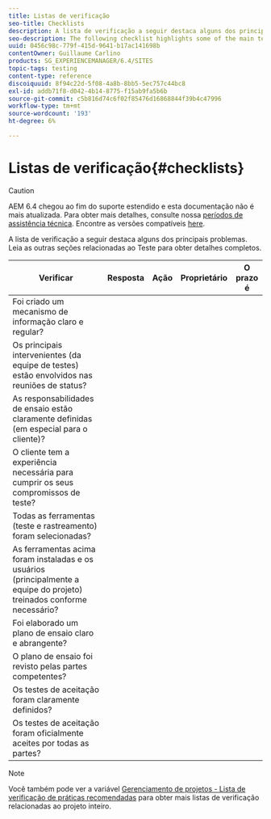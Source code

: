 ```yaml
---
title: Listas de verificação
seo-title: Checklists
description: A lista de verificação a seguir destaca alguns dos principais problemas de teste
seo-description: The following checklist highlights some of the main testing issues
uuid: 0456c98c-779f-415d-9641-b17ac141698b
contentOwner: Guillaume Carlino
products: SG_EXPERIENCEMANAGER/6.4/SITES
topic-tags: testing
content-type: reference
discoiquuid: 8f94c22d-5f08-4a8b-8bb5-5ec757c44bc8
exl-id: addb71f8-d042-4b14-8775-f15ab9fa5b6b
source-git-commit: c5b816d74c6f02f85476d16868844f39b4c47996
workflow-type: tm+mt
source-wordcount: '193'
ht-degree: 6%

---
```


# Listas de verificação{#checklists}

>[!CAUTION]
>
>AEM 6.4 chegou ao fim do suporte estendido e esta documentação não é mais atualizada. Para obter mais detalhes, consulte nossa [períodos de assistência técnica](https://helpx.adobe.com/br/support/programs/eol-matrix.html). Encontre as versões compatíveis [here](https://experienceleague.adobe.com/docs/).

A lista de verificação a seguir destaca alguns dos principais problemas. Leia as outras seções relacionadas ao Teste para obter detalhes completos.

| Verificar | Resposta | Ação | Proprietário | O prazo é |
|---|---|---|---|---|
| Foi criado um mecanismo de informação claro e regular? |  |  |  |  |
| Os principais intervenientes (da equipe de testes) estão envolvidos nas reuniões de status? |  |  |  |  |
| As responsabilidades de ensaio estão claramente definidas (em especial para o cliente)? |  |  |  |  |
| O cliente tem a experiência necessária para cumprir os seus compromissos de teste? |  |  |  |  |
| Todas as ferramentas (teste e rastreamento) foram selecionadas? |  |  |  |  |
| As ferramentas acima foram instaladas e os usuários (principalmente a equipe do projeto) treinados conforme necessário? |  |  |  |  |
| Foi elaborado um plano de ensaio claro e abrangente? |  |  |  |  |
| O plano de ensaio foi revisto pelas partes competentes? |  |  |  |  |
| Os testes de aceitação foram claramente definidos? |  |  |  |  |
| Os testes de aceitação foram oficialmente aceites por todas as partes? |  |  |  |  |

>[!NOTE]
>
>Você também pode ver a variável [Gerenciamento de projetos - Lista de verificação de práticas recomendadas](/help/managing/best-practices.md) para obter mais listas de verificação relacionadas ao projeto inteiro.
